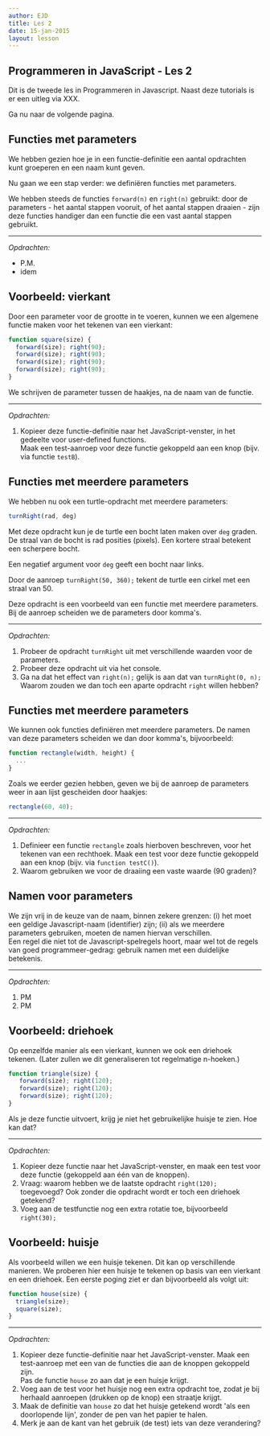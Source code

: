 ```yaml
---
author: EJD
title: Les 2
date: 15-jan-2015
layout: lesson
---
```


## Programmeren in JavaScript - Les 2

Dit is de tweede les in Programmeren in Javascript. Naast deze tutorials is er een uitleg via XXX.
     

Ga nu naar de volgende pagina. 
    
     
## Functies met parameters
We hebben gezien hoe je in een functie-definitie een aantal opdrachten kunt groeperen en een naam kunt geven.

Nu gaan we een stap verder: we definiëren functies met parameters.

We hebben steeds de functies `forward(n)` en `right(n)` gebruikt: door de parameters - het aantal stappen vooruit, of het aantal stappen draaien - zijn deze functies handiger dan een functie die een vast aantal stappen gebruikt.

---

*Opdrachten:*
      
* P.M.
* idem


## Voorbeeld: vierkant

Door een parameter voor de grootte in te voeren, kunnen we een algemene
functie maken voor het tekenen van een vierkant:
      
```js
function square(size) {
  forward(size); right(90);
  forward(size); right(90);
  forward(size); right(90);
  forward(size); right(90);
}
```

We schrijven de parameter tussen de haakjes, na de naam van de functie.

---

*Opdrachten:*

1. Kopieer deze functie-definitie naar het JavaScript-venster, in het gedeelte voor
user-defined functions.<br> Maak een test-aanroep voor deze functie gekoppeld aan een knop
(bijv. via functie `testB`).
        
  
## Functies met meerdere parameters

We hebben nu ook een turtle-opdracht met meerdere parameters:
      
```js
turnRight(rad, deg)
```

Met deze opdracht kun je de turtle een bocht laten maken over `deg` graden.
De straal van de bocht is rad posities (pixels). Een kortere straal betekent een
scherpere bocht.
      

Een negatief argument voor `deg` geeft een bocht naar links.
      

Door de aanroep `turnRight(50, 360);` tekent de turtle een cirkel met een straal van 50.

Deze opdracht is een voorbeeld van een functie met meerdere parameters. Bij de aanroep scheiden we de parameters door komma's.

---

*Opdrachten:*

1. Probeer de opdracht `turnRight` uit met verschillende waarden voor de parameters.
2. Probeer deze opdracht uit via het console.
3. Ga na dat het effect van `right(n);` gelijk is aan dat van `turnRight(0, n);` Waarom zouden we dan toch een aparte opdracht `right` willen hebben?
        

## Functies met meerdere parameters

We kunnen ook functies definiëren met meerdere parameters. De namen van deze parameters scheiden we dan door komma's, bijvoorbeeld:
      
```js
function rectangle(width, height) {
  ...
}
```
Zoals we eerder gezien hebben, geven we bij de aanroep de parameters weer in aan lijst gescheiden door haakjes:
      
```js
rectangle(60, 40);
```

---

*Opdrachten:*
      
1. Definieer een functie `rectangle` zoals hierboven beschreven, voor het tekenen van een rechthoek. Maak een test voor deze functie gekoppeld aan een knop (bijv. via `function testC()`).
2. Waarom gebruiken we voor de draaiing een vaste waarde (90 graden)?
        
    
## Namen voor parameters

We zijn vrij in de keuze van de naam, binnen zekere grenzen: (i) het moet een geldige Javascript-naam (identifier) zijn; (ii) als we meerdere parameters gebruiken, moeten de namen hiervan verschillen. <br> Een regel die niet tot de Javascript-spelregels hoort, maar wel tot de regels van goed programmeer-gedrag: gebruik namen met een duidelijke betekenis.
      
---

*Opdrachten:*
      
1. PM
2. PM
        

## Voorbeeld: driehoek

Op eenzelfde manier als een vierkant, kunnen we ook een driehoek tekenen. (Later zullen we dit generaliseren tot regelmatige n-hoeken.)

```js
function triangle(size) {
   forward(size); right(120);
   forward(size); right(120);
   forward(size); right(120);
}
```

Als je deze functie uitvoert, krijg je niet het gebruikelijke huisje te zien. Hoe kan dat?
      
---

*Opdrachten:*

1. Kopieer deze functie naar het JavaScript-venster, en maak een test voor deze functie (gekoppeld aan één van de knoppen).
2. Vraag: waarom hebben we de laatste opdracht `right(120);` toegevoegd? Ook zonder die opdracht wordt er toch een driehoek getekend?
3. Voeg aan de testfunctie nog een extra rotatie toe, bijvoorbeeld `right(30);`
            
   
## Voorbeeld: huisje

Als voorbeeld willen we een huisje tekenen. Dit kan op verschillende manieren. We proberen hier een huisje te tekenen op basis van een vierkant en een driehoek. Een eerste poging ziet er dan bijvoorbeeld als volgt uit:
      
```js
function house(size) {
  triangle(size);
  square(size);
}
```
---

*Opdrachten:*
      
1. Kopieer deze functie-definitie naar het JavaScript-venster. Maak een test-aanroep met een van de functies die aan de knoppen gekoppeld zijn. <br> Pas de functie `house` zo aan dat je een huisje krijgt.
2. Voeg aan de test voor het huisje nog een extra opdracht toe, zodat je bij herhaald aanroepen (drukken op de knop) een straatje krijgt.
3. Maak de definitie van `house` zo dat het huisje getekend wordt 'als een doorlopende lijn', zonder de pen van het papier te halen.
4. Merk je aan de kant van het gebruik (de test) iets van deze verandering?     
